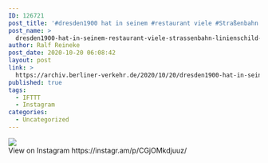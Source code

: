 ```yaml
---
ID: 126721
post_title: '#dresden1900 hat in seinem #restaurant viele #Straßenbahn #linienschild er, hier das der langjährigen Linie 46'
post_name: >
  dresden1900-hat-in-seinem-restaurant-viele-strassenbahn-linienschild-er-hier-das-der-langjaehrigen-linie-46
author: Ralf Reineke
post_date: 2020-10-20 06:08:42
layout: post
link: >
  https://archiv.berliner-verkehr.de/2020/10/20/dresden1900-hat-in-seinem-restaurant-viele-strassenbahn-linienschild-er-hier-das-der-langjaehrigen-linie-46/
published: true
tags:
  - IFTTT
  - Instagram
categories:
  - Uncategorized
---
```

<div><img src='https://scontent-ort2-1.cdninstagram.com/v/t51.29350-15/122421526_685047715470500_3500469441491330551_n.jpg?_nc_cat=106&_nc_sid=8ae9d6&_nc_ohc=93_yCd5vV-cAX_IGuDK&_nc_ht=scontent-ort2-1.cdninstagram.com&oh=3eadd874e5fcad0fbc1a8395f7b6d804&oe=5FB32344' style='max-width:600px;' /><br/><div>View on Instagram https://instagr.am/p/CGjOMkdjuuz/</div></div>